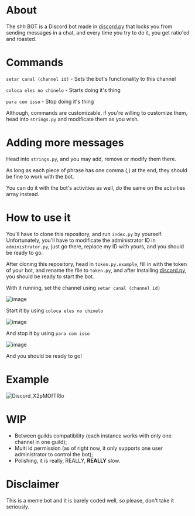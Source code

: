 # About

The shh BOT is a Discord bot made in [discord.py](https://github.com/Rapptz/discord.py) that locks you from sending messages in a chat, and every time you try to do it, you get ratio'ed and roasted.

# Commands

`setar canal (channel id)` - Sets the bot's functionality to this channel<p></p>
`coloca eles no chinelo` - Starts doing it's thing<p></p>
`para com isso` - Stop doing it's thing<p></p>
Although, commands are customizable, if you're willing to customize them, head into `strings.py` and modificate them as you wish.<p></p>

# Adding more messages

Head into `strings.py`, and you may add, remove or modify them there.<p></p>
As long as each piece of phrase has one comma (,) at the end, they should be fine to work with the bot.<p></p>
You can do it with the bot's activities as well, do the same on the activities array instead.<p></p>

# How to use it

You'll have to clone this repository, and run `index.py` by yourself. Unfortunately, you'll have to modificate the administrator ID in `administrator.py`, just go there, replace my ID with yours, and you should be ready to go.<p></p>
After cloning this repository, head in `token.py.example`, fill in with the token of your bot, and rename the file to `token.py`, and after installing [discord.py](https://github.com/Rapptz/discord.py), you should be ready to start the bot.<p></p>
With it running, set the channel using `setar canal (channel id)`<p></p>
![image](https://user-images.githubusercontent.com/49768896/181671070-3551a5d5-7e5a-4d2c-b186-ca5ece77cb17.png)<p></p>
Start it by using `coloca eles no chinelo`<p></p>
![image](https://user-images.githubusercontent.com/49768896/181671569-9387e09d-b7f2-4d45-99f2-c0a77f50ce3d.png)<p></p>
And stop it by using `para com isso`<p></p>
![image](https://user-images.githubusercontent.com/49768896/181671651-794bec1a-780a-4e79-8cae-2f4e09e73208.png)<p></p>

And you should be ready to go!

# Example
![Discord_X2pMOfTRlo](https://user-images.githubusercontent.com/49768896/181671370-97a6d741-90e4-4e65-8847-2485ff87ce41.gif)

# WIP
- Between guilds compatibility (each instance works with only one channel in one guild);
- Multi id permission (as of right now, it only supports one user administrator to control the bot);
- Polishing, it is really, REALLY, **REALLY** slow.

# Disclaimer
This is a meme bot and it is barely coded well, so please, don't take it seriously.
